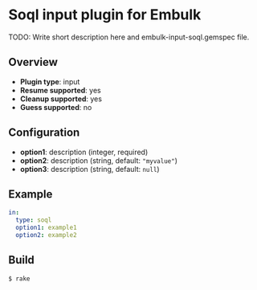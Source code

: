 # Soql input plugin for Embulk

TODO: Write short description here and embulk-input-soql.gemspec file.

## Overview

* **Plugin type**: input
* **Resume supported**: yes
* **Cleanup supported**: yes
* **Guess supported**: no

## Configuration

- **option1**: description (integer, required)
- **option2**: description (string, default: `"myvalue"`)
- **option3**: description (string, default: `null`)

## Example

```yaml
in:
  type: soql
  option1: example1
  option2: example2
```


## Build

```
$ rake
```

